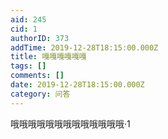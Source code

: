 ```yaml
---
aid: 245
cid: 1
authorID: 373
addTime: 2019-12-28T18:15:00.000Z
title: 嘎嘎嘎嘎嘎嘎
tags: []
comments: []
date: 2019-12-28T18:15:00.000Z
category: 问答
---
```


哦哦哦哦哦哦哦哦哦哦哦哦哦·1
